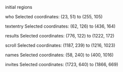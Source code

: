 initial regions

who
 Selected coordinates: (23, 51) to (255, 105)

textentry
 Selected coordinates: (62, 126) to (436, 164)

results
 Selected coordinates: (776, 122) to (1222, 172)

scroll
 Selected coordinates: (1187, 239) to (1216, 1023)

names
 Selected coordinates: (58, 240) to (400, 1016)

invites
 Selected coordinates: (1723, 640) to (1866, 669)
